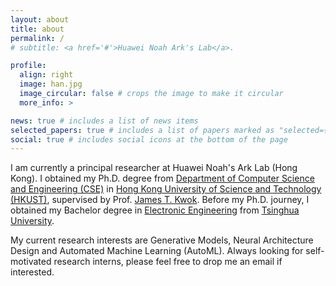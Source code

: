 ```yaml
---
layout: about
title: about
permalink: /
# subtitle: <a href='#'>Huawei Noah Ark's Lab</a>.

profile:
  align: right
  image: han.jpg
  image_circular: false # crops the image to make it circular
  more_info: >

news: true # includes a list of news items
selected_papers: true # includes a list of papers marked as "selected={true}"
social: true # includes social icons at the bottom of the page
---
```


I am currently a principal researcher at Huawei Noah's Ark Lab (Hong Kong). I obtained my Ph.D. degree from [Department of Computer Science and Engineering (CSE)](https://www.cse.ust.hk/) in [Hong Kong University of Science and Technology (HKUST)](https://hkust.edu.hk/), supervised by Prof. [James T. Kwok](https://www.cse.ust.hk/~jamesk/). Before my Ph.D. journey, I obtained my Bachelor degree in [Electronic Engineering](https://www.ee.tsinghua.edu.cn/en/) from [Tsinghua University](https://www.tsinghua.edu.cn/en/).

My current research interests are Generative Models, Neural Architecture Design and Automated Machine Learning (AutoML). Always looking for self-motivated research interns, please feel free to drop me an email if interested.


